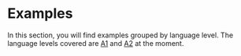 # Examples

In this section, you will find examples grouped by language level.
The language levels covered are [A1][a1] and [A2][a2] at the moment.

[a1]: ./a1/index.md
[a2]: ./a2/index.md
